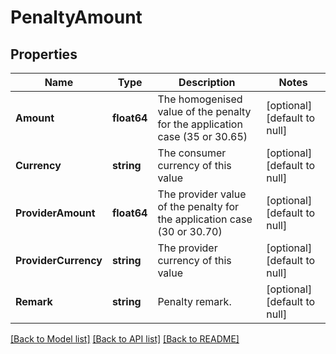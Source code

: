 # PenaltyAmount

## Properties
Name | Type | Description | Notes
------------ | ------------- | ------------- | -------------
**Amount** | **float64** | The homogenised value of the penalty for the application case (35 or 30.65) | [optional] [default to null]
**Currency** | **string** | The consumer currency of this value | [optional] [default to null]
**ProviderAmount** | **float64** | The provider value of the penalty for the application case (30 or 30.70) | [optional] [default to null]
**ProviderCurrency** | **string** | The provider currency of this value | [optional] [default to null]
**Remark** | **string** | Penalty remark. | [optional] [default to null]

[[Back to Model list]](../README.md#documentation-for-models) [[Back to API list]](../README.md#documentation-for-api-endpoints) [[Back to README]](../README.md)


